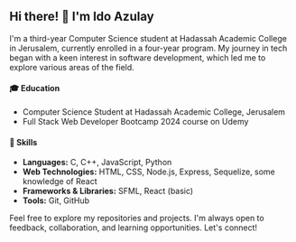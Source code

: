 ## Hi there! 👋 I'm Ido Azulay

I'm a third-year Computer Science student at Hadassah Academic College in Jerusalem, currently enrolled in a four-year program. My journey in tech began with a keen interest in software development, which led me to explore various areas of the field.

#### 🎓 Education
- Computer Science Student at Hadassah Academic College, Jerusalem
- Full Stack Web Developer Bootcamp 2024 course on Udemy

#### 🚀 Skills
- **Languages:** C, C++, JavaScript, Python
- **Web Technologies:** HTML, CSS, Node.js, Express, Sequelize, some knowledge of React
- **Frameworks & Libraries:** SFML, React (basic)
- **Tools:** Git, GitHub

<!-- #### 🌟 About Me
I'm passionate about technology and always seeking to learn and improve my skills. Whether it's exploring new frameworks or diving into complex algorithms and data structures, I enjoy the challenge and the continuous learning that comes with being in the tech field. -->

Feel free to explore my repositories and projects. I'm always open to feedback, collaboration, and learning opportunities. Let's connect!
